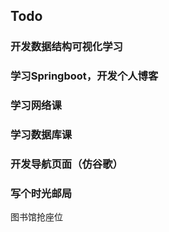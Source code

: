 ## Todo



###  开发数据结构可视化学习

### 学习Springboot，开发个人博客

### 学习网络课

### 学习数据库课



### 开发导航页面（仿谷歌）

### 写个时光邮局





图书馆抢座位


